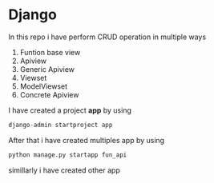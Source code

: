 # Django

In this repo i have perform CRUD operation in multiple ways
1. Funtion base view
2. Apiview
3. Generic Apiview
4. Viewset
5. ModelViewset
6. Concrete Apiview

I have created a project **app** by using 
```python
django-admin startproject app
```

After that i have created multiples app by using 
```python
python manage.py startapp fun_api
```
simillarly i have created other app 
